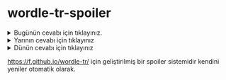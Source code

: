 # wordle-tr-spoiler

<details>
  <summary>Bugünün cevabı için tıklayınız.</summary>
  <br>
    <b> kinci </b>
</details>

<details>
  <summary>Yarının cevabı için tıklayınız</summary>
  <br>
   <b> sipsi </b>
</details>

<details>
  <summary>Dünün cevabı için tıklayınız </summary>
  <br>
  <b> keban </b>
</details>

https://f.github.io/wordle-tr/ için geliştirilmiş bir spoiler sistemidir kendini yeniler otomatik olarak.

